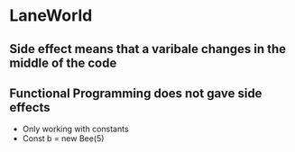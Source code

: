 # LaneWorld

**Side effect** means that a varibale changes in the middle of the code 
- 

**Functional Programming** does not gave side effects
- 
* Only working with constants 
* Const b = new Bee(5)

